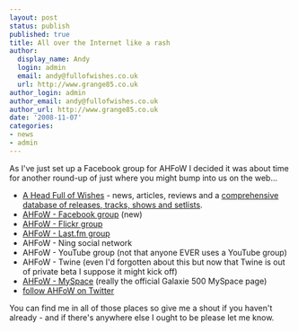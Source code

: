 ```yaml
---
layout: post
status: publish
published: true
title: All over the Internet like a rash
author:
  display_name: Andy
  login: admin
  email: andy@fullofwishes.co.uk
  url: http://www.grange85.co.uk
author_login: admin
author_email: andy@fullofwishes.co.uk
author_url: http://www.grange85.co.uk
date: '2008-11-07'
categories:
- news
- admin
---
```

<p>As I've just set up a Facebook group for AHFoW I decided it was about time for another round-up of just where you might bump into us on the web...</p>
<ul>
<li><a href="">A Head Full of Wishes</a>  - news, articles, reviews and a <a href="/database/">comprehensive database of releases, tracks, shows and setlists</a>.</li>
<li><a href="http://www.facebook.com/group.php?gid=47035899016">AHFoW - Facebook group</a> (new)</li>
<li><a href="http://flickr.com/groups/aheadfullofwishes/">AHFoW - Flickr group</a></li>
<li><a href="http://www.last.fm/group/A+Head+Full+of+Wishes">AHFoW - Last.fm group</a></li>
<li>AHFoW - Ning social network</li>
<li>AHFoW - YouTube group (not that anyone EVER uses a YouTube group)</li>
<li>AHFoW - Twine (even I'd forgotten about this but now that Twine is out of private beta I suppose it might kick off) </li>
<li><a href="http://www.myspace.com/galaxie500official">AHFoW - MySpace</a> (really the official Galaxie 500 MySpace page)</li>
<li><a href="http://twitter.com/ahfow">follow AHFoW on Twitter</a></li>
</ul>
<p>You can find me in all of those places so give me a shout if you haven't already - and if there's anywhere else I ought to be please let me know.</p>
